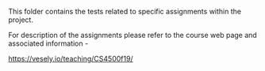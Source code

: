 This folder contains the tests related to specific assignments within the project.

For description of the assignments please refer to the course web page and associated information -

https://vesely.io/teaching/CS4500f19/
